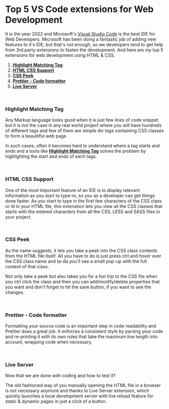 # Top 5 VS Code extensions for Web Development

It is the year 2022 and Microsoft's [Visual Studio Code](https://code.visualstudio.com/) is the best IDE for Web Developers. Microsoft has been doing a fantastic job of adding new features to it's IDE, but that's not enough, so we developers tend to get help from 3rd party extensions to fasten the development. And here are my top 5 extensions for web development using HTML & CSS.

1. **[Highlight Matching Tag](https://marketplace.visualstudio.com/items?itemName=vincaslt.highlight-matching-tag)**
2. **[HTML CSS Support](https://marketplace.visualstudio.com/items?itemName=ecmel.vscode-html-css)**
3. **[CSS Peek](https://marketplace.visualstudio.com/items?itemName=pranaygp.vscode-css-peek)**
4. **[Prettier - Code formatter](https://marketplace.visualstudio.com/items?itemName=esbenp.prettier-vscode)**
5. **[Live Server](https://marketplace.visualstudio.com/items?itemName=ritwickdey.LiveServer)**

&nbsp;
### Highlight Matching Tag

Any Markup language looks good when it is just few lines of code snippet but it is not the case in any real world project where you will have hundreds of different tags and few of them are simple div tags containing CSS classes to form a beautiiful web page.

In such cases, often it becomes hard to understand where a tag starts and ends and a tools like **[Highlight Matching Tag](https://marketplace.visualstudio.com/items?itemName=vincaslt.highlight-matching-tag)** solves the problem by highlighting the start and ends of each tags.  

&nbsp;
### HTML CSS Support

One of the most important feature of an IDE is to display relevant information as you start to type-in, so you as a developer can get things done faster. As you start to type in the first few characters of the CSS class or Id in your HTML file, this extenstion lets you view all the CSS classes that starts with the entered characters from all the CSS, LESS and SASS files in your project.

&nbsp;
### CSS Peek
As the name suggests, it lets you take a peek into the CSS class contents from the HTML file itself. All you have to do is just press ctrl and hover over the CSS class name and ta-da you'll see a small pop-up with the full content of that class.

Not only take a peek but also takes you for a fun trip to the CSS file when you ctrl click the class and then you can add/modify/delete properties that you want and don't forget to hit the save button, if you want to see the changes.

&nbsp;
### Prettier - Code formatter
Formatting your source code is an important step in code readability and Prettier  does a great job. It enforces a consistent style by parsing your code and re-printing it with its own rules that take the maximum line length into account, wrapping code when necessary.

&nbsp;
### Live Server
Now that we are done with coding and how to test it? 

The old fashioned way of you manually opening the HTML file in a browser is not necessary anymore and thanks to Live Server extension, which quickly launches a local development server with live reload feature for static & dynamic pages in just a click of a button.  